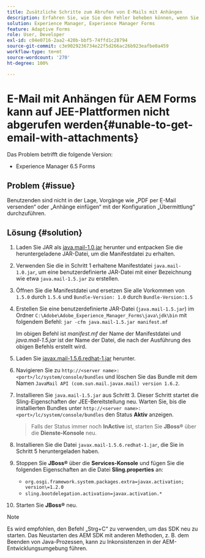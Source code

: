 ```yaml
---
title: Zusätzliche Schritte zum Abrufen von E-Mails mit Anhängen
description: Erfahren Sie, wie Sie den Fehler beheben können, wenn Sie keine E-Mail mit Anhängen für AEM Forms auf JEE-Plattformen abrufen können.
solution: Experience Manager, Experience Manager Forms
feature: Adaptive Forms
role: User, Developer
exl-id: c04e0716-2aa2-420b-bbf5-74ffd1c28794
source-git-commit: c3e9029236734e22f5d266ac26b923eafbe0a459
workflow-type: tm+mt
source-wordcount: '270'
ht-degree: 100%

---
```


# E-Mail mit Anhängen für AEM Forms kann auf JEE-Plattformen nicht abgerufen werden{#unable-to-get-email-with-attachments}

Das Problem betrifft die folgende Version:

* Experience Manager 6.5 Forms

## Problem {#issue}

Benutzenden sind nicht in der Lage, Vorgänge wie „PDF per E-Mail versenden“ oder „Anhänge einfügen“ mit der Konfiguration „Übermittlung“ durchzuführen.

## Lösung {#solution}

1. Laden Sie JAR als [java.mail-1.0.jar](/help/forms/using/java.mail-1.0.jar) herunter und entpacken Sie die heruntergeladene JAR-Datei, um die Manifestdatei zu erhalten.

1. Verwenden Sie die in Schritt 1 erhaltene Manifestdatei `java.mail-1.0.jar`, um eine benutzerdefinierte JAR-Datei mit einer Bezeichnung wie etwa `java.mail-1.5.jar` zu erstellen.

1. Öffnen Sie die Manifestdatei und ersetzen Sie alle Vorkommen von `1.5.0` durch `1.5.6` und `Bundle-Version: 1.0` durch `Bundle-Version:1.5`

1. Erstellen Sie eine benutzerdefinierte JAR-Datei (`java.mail-1.5.jar`) im Ordner `C:\Adobe\Adobe_Experience_Manager_Forms\java\jdk\bin` mit folgendem Befehl:
   `jar -cfm java.mail-1.5.jar manifest.mf`

   Im obigen Befehl ist *manifest.mf* der Name der Manifestdatei und *java.mail-1.5.jar* ist der Name der Datei, die nach der Ausführung des obigen Befehls erstellt wird.

1. Laden Sie [javax.mail-1.5.6.redhat-1.jar](https://mvnrepository.com/artifact/com.sun.mail/javax.mail/1.5.6.redhat-1) herunter.

1. Navigieren Sie zu `http://<server name>:<port>/lc/system/console/bundles` und löschen Sie das Bundle mit dem Namen `JavaMail API (com.sun.mail.javax.mail) version 1.6.2`.

1. Installieren Sie `java.mail-1.5.jar` aus Schritt 3. Dieser Schritt startet die Sling-Eigenschaften der JEE-Bereitstellung neu. Warten Sie, bis die installierten Bundles unter `http://<server name>:<port>/lc/system/console/bundles` den Status **Aktiv** anzeigen.

   >Falls der Status immer noch **InActive** ist, starten Sie **JBoss®** über die **Dienste-Konsole** neu.


1. Installieren Sie die Datei `javax.mail-1.5.6.redhat-1.jar`, die Sie in Schritt 5 heruntergeladen haben.

1. Stoppen Sie **JBoss®** über die **Services-Konsole** und fügen Sie die folgenden Eigenschaften an die Datei **Sling.properties** an:
   * `org.osgi.framework.system.packages.extra=javax.activation; version\=1.2.0`
   * `sling.bootdelegation.activation=javax.activation.*`

1. Starten Sie **JBoss®** neu.

>[!NOTE]
>
> Es wird empfohlen, den Befehl „Strg+C“ zu verwenden, um das SDK neu zu starten. Das Neustarten des AEM SDK mit anderen Methoden, z. B. dem Beenden von Java-Prozessen, kann zu Inkonsistenzen in der AEM-Entwicklungsumgebung führen.
